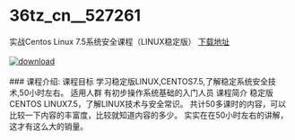 # 36tz_cn__527261
实战Centos Linux 7.5系统安全课程（LINUX稳定版）
[下载地址](http://www.36tz.cn/article/527261 "下载地址")
<br/></br>[![download](http://36tz.cn/muke_img/2019_09_2-81-300x147.png "下载地址")](http://www.36tz.cn/article/527261 "下载地址")
<br/></br>### 课程介绍:
课程目标
学习稳定版LINUX,CENTOS7.5,了解稳定系统安全技术,50小时左右。
适用人群
有初步操作系统基础的入门人员
课程简介
稳定版CENTOS LINUX7.5，了解LINUX技术与安全常识。
共计50多课时的内容，可以比较一下内容的丰富度，比较就知道内容的多少。
实实在在50小时左右的讲解，这才有这么大的销量。


